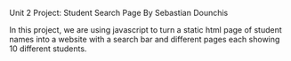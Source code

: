 Unit 2 Project: Student Search Page
By Sebastian Dounchis

In this project, we are using javascript to turn a static html page of student names into a website with a search bar and different pages each showing 10 different students.